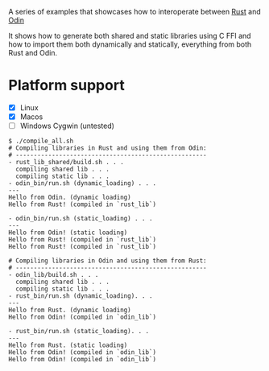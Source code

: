 A series of examples that showcases how to interoperate between [Rust] and [Odin]

[Rust]: https://www.rust-lang.org/
[Odin]: https://odin-lang.org/

It shows how to generate both shared and static libraries using C FFI and how to import them both dynamically and statically, everything from both Rust and Odin.

# Platform support

- [x] Linux
- [x] Macos
- [ ] Windows Cygwin (untested)

```
$ ./compile_all.sh
# Compiling libraries in Rust and using them from Odin:
# -----------------------------------------------------
- rust_lib_shared/build.sh . . .
  compiling shared lib . . .
  compiling static lib . . .
- odin_bin/run.sh (dynamic_loading) . . .
---
Hello from Odin. (dynamic loading)
Hello from Rust! (compiled in `rust_lib`)

- odin_bin/run.sh (static_loading) . . .
---
Hello from Odin! (static loading)
Hello from Rust! (compiled in `rust_lib`)
Hello from Rust! (compiled in `rust_lib`)

# Compiling libraries in Odin and using them from Rust:
# -----------------------------------------------------
- odin_lib/build.sh . . .
  compiling shared lib . . .
  compiling static lib . . .
- rust_bin/run.sh (dynamic_loading). . .
---
Hello from Rust. (dynamic loading)
Hello from Odin! (compiled in `odin_lib`)

- rust_bin/run.sh (static_loading). . .
---
Hello from Rust. (static loading)
Hello from Odin! (compiled in `odin_lib`)
Hello from Odin! (compiled in `odin_lib`)
```

